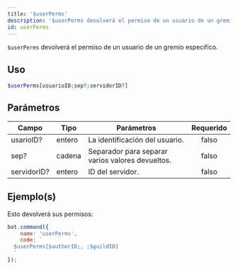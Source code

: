 ```yaml
---
title: '$userPerms'
description: '$userPerms devolverá el permiso de un usuario de un gremio específico.'
id: userPerms
---
```


`$userPerms` devolverá el permiso de un usuario de un gremio específico.

## Uso

```php
$userPerms[usuarioID;sep?;servidorID?]
```

## Parámetros

| Campo       | Tipo   | Parámetros                                       | Requerido |
| ----------- | ------ | ------------------------------------------------ |:---------:|
| usarioID?   | entero | La identificación del usuario.                   |   falso   |
| sep?        | cadena | Separador para separar varios valores devueltos. |   falso   |
| servidorID? | entero | ID del servidor.                                 |   falso   |

## Ejemplo(s)

Esto devolverá sus permisos:

```javascript
bot.command({
    name: 'userPerms',
    code: `
  $userPerms[$authorID;, ;$guildID]
  `
});
```
